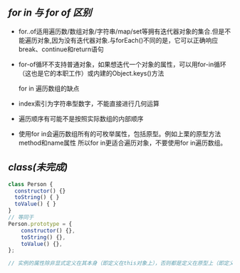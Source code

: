 ## *for in 与 for of 区别*

+ for..of适用遍历数/数组对象/字符串/map/set等拥有迭代器对象的集合.但是不能遍历对象,因为没有迭代器对象.与forEach()不同的是，它可以正确响应break、continue和return语句

+ for-of循环不支持普通对象，如果想迭代一个对象的属性，可以用for-in循环（这也是它的本职工作）或内建的Object.keys()方法

  for in 遍历数组的缺点

+ index索引为字符串型数字，不能直接进行几何运算

+ 遍历顺序有可能不是按照实际数组的内部顺序

+ 使用for in会遍历数组所有的可枚举属性，包括原型。例如上栗的原型方法method和name属性
  所以for in更适合遍历对象，不要使用for in遍历数组。 

## *class(未完成)*

```js
class Person {
  constructor() {} 
  toString() { }
  toValue() { }
}
// 等同于
Person.prototype = {
	constructor() {},
	toString() {},
	toValue() {},
};

// 实例的属性除非显式定义在其本身（即定义在this对象上），否则都是定义在原型上（即定义在class上)
```



